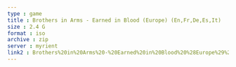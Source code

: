 ```yaml
---
type : game
title : Brothers in Arms - Earned in Blood (Europe) (En,Fr,De,Es,It)
size : 2.4 G
format : iso
archive : zip
server : myrient
link2 : Brothers%20in%20Arms%20-%20Earned%20in%20Blood%20%28Europe%29%20%28En%2CFr%2CDe%2CEs%2CIt%29
---
```

